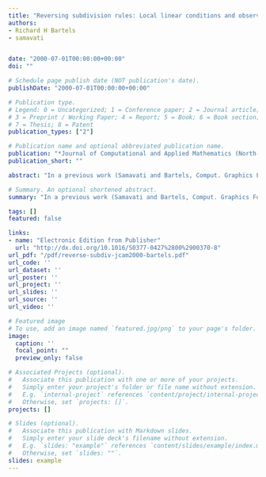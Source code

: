 ```yaml
---
title: "Reversing subdivision rules: Local linear conditions and observations on inner products"
authors:
- Richard H Bartels
- samavati


date: "2000-07-01T00:00:00+00:00"
doi: ""

# Schedule page publish date (NOT publication's date).
publishDate: "2000-07-01T00:00:00+00:00"

# Publication type.
# Legend: 0 = Uncategorized; 1 = Conference paper; 2 = Journal article;
# 3 = Preprint / Working Paper; 4 = Report; 5 = Book; 6 = Book section;
# 7 = Thesis; 8 = Patent
publication_types: ["2"]

# Publication name and optional abbreviated publication name.
publication: "*Journal of Computational and Applied Mathematics (North-Holland)*"
publication_short: ""

abstract: "In a previous work (Samavati and Bartels, Comput. Graphics Forum 18 (1998) 97–119) we investigated how to reverse subdivision rules using global least-squares fitting. This led to multiresolution structures that could be viewed as semiorthogonal wavelet systems whose inner product was that for finite-dimensional Cartesian vector space. We produced simple and sparse reconstruction filters, but had to appeal to matrix factorization to obtain an efficient, exact decomposition. We also made some observations on how the inner product that defines the semiorthogonality influences the sparsity of the reconstruction filters. In this work we carry the investigation further by studying biorthogonal systems based upon subdivision rules and local least-squares fitting problems that reverse the subdivision. We are able to produce multiresolution structures for some common univariate subdivision rules that have both sparse …"

# Summary. An optional shortened abstract.
summary: "In a previous work (Samavati and Bartels, Comput. Graphics Forum 18 (1998) 97–119) we investigated how to reverse subdivision rules using global least-squares fitting. This led to multiresolution structures that could be viewed as semiorthogonal wavelet systems whose inner product was that for finite-dimensional Cartesian vector space. We produced simple and sparse reconstruction filters, but had to appeal to matrix factorization to obtain an efficient, exact decomposition. We also made some obs..."

tags: []
featured: false

links:
- name: "Electronic Edition from Publisher"
  url: "http://dx.doi.org/10.1016/S0377-0427%2800%2900370-8"
url_pdf: "/pdf/reverse-subdiv-jcam2000-bartels.pdf"
url_code: ''
url_dataset: ''
url_poster: ''
url_project: ''
url_slides: ''
url_source: ''
url_video: ''

# Featured image
# To use, add an image named `featured.jpg/png` to your page's folder. 
image:
  caption: ''
  focal_point: ""
  preview_only: false

# Associated Projects (optional).
#   Associate this publication with one or more of your projects.
#   Simply enter your project's folder or file name without extension.
#   E.g. `internal-project` references `content/project/internal-project/index.md`.
#   Otherwise, set `projects: []`.
projects: []

# Slides (optional).
#   Associate this publication with Markdown slides.
#   Simply enter your slide deck's filename without extension.
#   E.g. `slides: "example"` references `content/slides/example/index.md`.
#   Otherwise, set `slides: ""`.
slides: example
---
```

